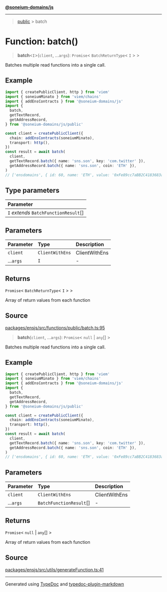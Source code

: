 [**@soneium-domains/js**](../README.md)

---

> [public](README.md) > batch

# Function: batch()

> **batch**\<`I`\>(`client`, ...`args`): `Promise`\< `BatchReturnType`\< `I` \> \>

Batches multiple read functions into a single call.

## Example

```ts
import { createPublicClient, http } from 'viem'
import { soneiumMinato } from 'viem/chains'
import { addEnsContracts } from '@soneium-domains/js'
import {
  batch,
  getTextRecord,
  getAddressRecord,
} from '@soneium-domains/js/public'

const client = createPublicClient({
  chain: addEnsContracts(soneiumMinato),
  transport: http(),
})
const result = await batch(
  client,
  getTextRecord.batch({ name: 'sns.son', key: 'com.twitter' }),
  getAddressRecord.batch({ name: 'sns.son', coin: 'ETH' }),
)
// ['ensdomains', { id: 60, name: 'ETH', value: '0xFe89cc7aBB2C4183683ab71653C4cdc9B02D44b7 }]
```

## Type parameters

| Parameter                             |
| :------------------------------------ |
| `I` _extends_ `BatchFunctionResult`[] |

## Parameters

| Parameter | Type            | Description   |
| :-------- | :-------------- | :------------ |
| `client`  | `ClientWithEns` | ClientWithEns |
| ...`args` | `I`             | -             |

## Returns

`Promise`\< `BatchReturnType`\< `I` \> \>

Array of return values from each function

## Source

[packages/ensjs/src/functions/public/batch.ts:95](https://github.com/ensdomains/ensjs-v3/blob/1b90b888/packages/ensjs/src/functions/public/batch.ts#L95)

> **batch**(`client`, ...`args`): `Promise`\< `null` \| `any`[] \>

Batches multiple read functions into a single call.

## Example

```ts
import { createPublicClient, http } from 'viem'
import { soneiumMinato } from 'viem/chains'
import { addEnsContracts } from '@soneium-domains/js'
import {
  batch,
  getTextRecord,
  getAddressRecord,
} from '@soneium-domains/js/public'

const client = createPublicClient({
  chain: addEnsContracts(soneiumMinato),
  transport: http(),
})
const result = await batch(
  client,
  getTextRecord.batch({ name: 'sns.son', key: 'com.twitter' }),
  getAddressRecord.batch({ name: 'sns.son', coin: 'ETH' }),
)
// ['ensdomains', { id: 60, name: 'ETH', value: '0xFe89cc7aBB2C4183683ab71653C4cdc9B02D44b7 }]
```

## Parameters

| Parameter | Type                    | Description   |
| :-------- | :---------------------- | :------------ |
| `client`  | `ClientWithEns`         | ClientWithEns |
| ...`args` | `BatchFunctionResult`[] | -             |

## Returns

`Promise`\< `null` \| `any`[] \>

Array of return values from each function

## Source

[packages/ensjs/src/utils/generateFunction.ts:41](https://github.com/ensdomains/ensjs-v3/blob/1b90b888/packages/ensjs/src/utils/generateFunction.ts#L41)

---

Generated using [TypeDoc](https://typedoc.org/) and [typedoc-plugin-markdown](https://www.npmjs.com/package/typedoc-plugin-markdown)
